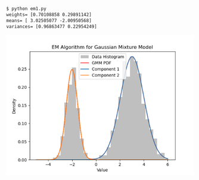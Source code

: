 
```
$ python em1.py
weights= [0.70108858 0.29891142]
means= [ 3.02505077 -2.00950568]
variances= [0.96863477 0.22954249]
```

![](./img/emGmm1.png)

